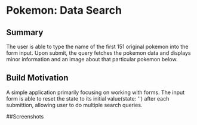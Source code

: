 # Pokemon: Data Search

## Summary
The user is able to type the name of the first 151 original pokemon into the form input. Upon submit, the query fetches the pokemon data and displays minor information and an image about that particular pokemon below. 

## Build Motivation
A simple application primarily focusing on working with forms. The input form is able to reset the state to its initial value(state: '') after each submittion, allowing user to do multiple search queries. 

##Screenshots
